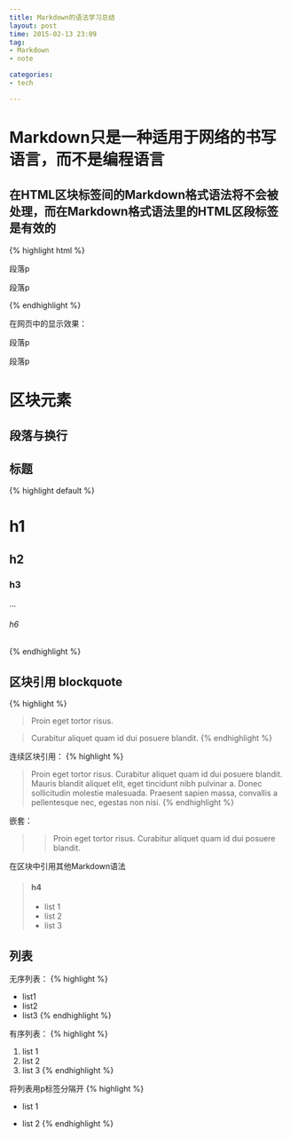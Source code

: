 ```yaml
---
title: Markdown的语法学习总结
layout: post
time: 2015-02-13 23:09
tag:
- Markdown
- note

categories:
- tech

---
```


# Markdown只是一种适用于网络的书写语言，而不是编程语言

## 在HTML区块标签间的Markdown格式语法将不会被处理，而在Markdown格式语法里的HTML区段标签是有效的

{% highlight html %}
<div>
  <p>段落p</p>
  <p>段落p</p>
</div>
{% endhighlight %}

在网页中的显示效果：

<div>
  <p>段落p</p>
  <p>段落p</p>
</div>

# 区块元素

## 段落与换行

## 标题
{% highlight default %}
# h1
## h2
### h3
...
###### h6
{% endhighlight %}

## 区块引用 blockquote
{% highlight %}
> Proin eget tortor risus.

> Curabitur aliquet quam id dui posuere blandit.
{% endhighlight %}

连续区块引用：
{% highlight %}
> Proin eget tortor risus.
> Curabitur aliquet quam id dui posuere blandit.
> Mauris blandit aliquet elit, eget tincidunt nibh pulvinar a.
> Donec sollicitudin molestie malesuada.
> Praesent sapien massa, convallis a pellentesque nec, egestas non nisi.
{% endhighlight %}

嵌套：
> > Proin eget tortor risus. Curabitur aliquet quam id dui posuere blandit.

在区块中引用其他Markdown语法
> #### h4
> 
> * list 1
> * list 2
> * list 3

## 列表
无序列表：
{% highlight %}
* list1
* list2
* list3
{% endhighlight %}

有序列表：
{% highlight %}
1. list 1
2. list 2
3. list 3
{% endhighlight %}

将列表用p标签分隔开
{% highlight %}
* list 1

* list 2
{% endhighlight %}
